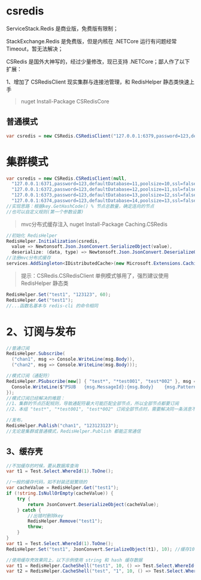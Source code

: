 # csredis

ServiceStack.Redis 是商业版，免费版有限制；

StackExchange.Redis 是免费版，但是内核在 .NETCore 运行有问题经常 Timeout，暂无法解决；

CSRedis 是国外大神写的，经过少量修改，现已支持 .NETCore；鄙人作了以下扩展：

1、增加了 CSRedisClient 现实集群与连接池管理，和 RedisHelper 静态类快速上手

> nuget Install-Package CSRedisCore

## 普通模式

```csharp
var csredis = new CSRedis.CSRedisClient("127.0.0.1:6379,password=123,defaultDatabase=13,poolsize=50,ssl=false,writeBuffer=10240,prefix=key前辍");
```

# 集群模式

```csharp
var csredis = new CSRedis.CSRedisClient(null,
  "127.0.0.1:6371,password=123,defaultDatabase=11,poolsize=10,ssl=false,writeBuffer=10240,prefix=key前辍", 
  "127.0.0.1:6372,password=123,defaultDatabase=12,poolsize=11,ssl=false,writeBuffer=10240,prefix=key前辍",
  "127.0.0.1:6373,password=123,defaultDatabase=13,poolsize=12,ssl=false,writeBuffer=10240,prefix=key前辍",
  "127.0.0.1:6374,password=123,defaultDatabase=14,poolsize=13,ssl=false,writeBuffer=10240,prefix=key前辍");
//实现思路：根据key.GetHashCode() % 节点总数量，确定连向的节点
//也可以自定义规则(第一个参数设置)
```

> mvc分布式缓存注入 nuget Install-Package Caching.CSRedis

```csharp
//初始化 RedisHelper
RedisHelper.Initialization(csredis,
  value => Newtonsoft.Json.JsonConvert.SerializeObject(value),
  deserialize: (data, type) => Newtonsoft.Json.JsonConvert.DeserializeObject(data, type));
//注册mvc分布式缓存
services.AddSingleton<IDistributedCache>(new Microsoft.Extensions.Caching.Redis.CSRedisCache(RedisHelper.Instance));
```

> 提示：CSRedis.CSRedisClient 单例模式够用了，强烈建议使用 RedisHelper 静态类

```csharp
RedisHelper.Set("test1", "123123", 60);
RedisHelper.Get("test1");
//...函数名基本与 redis-cli 的命令相同
```

# 2、订阅与发布

```csharp
//普通订阅
RedisHelper.Subscribe(
  ("chan1", msg => Console.WriteLine(msg.Body)),
  ("chan2", msg => Console.WriteLine(msg.Body)));

//模式订阅（通配符）
RedisHelper.PSubscribe(new[] { "test*", "*test001", "test*002" }, msg => {
  Console.WriteLine($"PSUB   {msg.MessageId}:{msg.Body}    {msg.Pattern}: chan:{msg.Channel}");
});
//模式订阅已经解决的难题：
//1、集群的节点匹配规则，导致通配符最大可能匹配全部节点，所以全部节点都要订阅
//2、本组 "test*", "*test001", "test*002" 订阅全部节点时，需要解决同一条消息不可执行多次

//发布，
RedisHelper.Publish("chan1", "123123123");
//无论是集群或普通模式，RedisHelper.Publish 都能正常通信
```

## 3、缓存壳

```csharp
//不加缓存的时候，要从数据库查询
var t1 = Test.Select.WhereId(1).ToOne();

//一般的缓存代码，如不封装还挺繁琐的
var cacheValue = RedisHelper.Get("test1");
if (!string.IsNullOrEmpty(cacheValue)) {
	try {
		return JsonConvert.DeserializeObject(cacheValue);
	} catch {
		//出错时删除key
		RedisHelper.Remove("test1");
		throw;
	}
}
var t1 = Test.Select.WhereId(1).ToOne();
RedisHelper.Set("test1", JsonConvert.SerializeObject(t1), 10); //缓存10秒

//使用缓存壳效果同上，以下示例使用 string 和 hash 缓存数据
var t1 = RedisHelper.CacheShell("test1", 10, () => Test.Select.WhereId(1).ToOne());
var t2 = RedisHelper.CacheShell("test", "1", 10, () => Test.Select.WhereId(1).ToOne());
```
